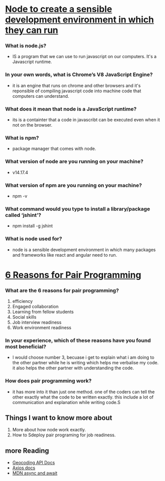 # [Node to create a sensible development environment in which they can run](anvas.instructure.com/courses/2878697)

### What is node.js? 

* IS a program that we can use to run javascript on our computers. It's a Javascript runtime.
### In your own words, what is Chrome’s V8 JavaScript Engine?
* it is an engine that runs on chrome and other browsers and it's reponsible of compiling javascript code into machine code that computers can understand.
### What does it mean that node is a JavaScript runtime?
* its is a containter that a code in javascribt can be executed even when it not on the browser.
### What is npm?
* package manager that comes with node.
### What version of node are you running on your machine?
* v14.17.4
### What version of npm are you running on your machine?
* npm -v
### What command would you type to install a library/package called ‘jshint’?
* npm install -g jshint 
 ### What is node used for?
* node is  a sensible development environment in which many packages and frameworks like react and angular need to run.


# [6 Reasons for Pair Programming](Canvas.instructure.com/courses/2878697)
### What are the 6 reasons for pair programming?
1. efficiency 
2. Engaged collaboration
3. Learning from fellow students
4. Social skills
5. Job interview readiness
6. Work environment readiness
### In your experience, which of these reasons have you found most beneficial?
* I would choose number 3, becuase i get to explain what i am doing to the  other partner while he is writing which helps me verbalise my code. it also helps the other partner with understanding the code. 
### How does pair programming work?
* it has more into it than just one method. one of the coders can tell the other exactly what the code to be written exactly. this include a lot of communication and explanation while writing code.S

## Things I want to know more about
1. More about how node work exactly.
2. How to Sdeploy pair programing for job readiness.


## more Reading
* [Geocoding API Docs](https://locationiq.com/)
* [Axios docs](https://www.npmjs.com/package/axios)
* [MDN async and await](https://developer.mozilla.org/en-US/docs/Learn/JavaScript/Asynchronous/Async_awaitS)


